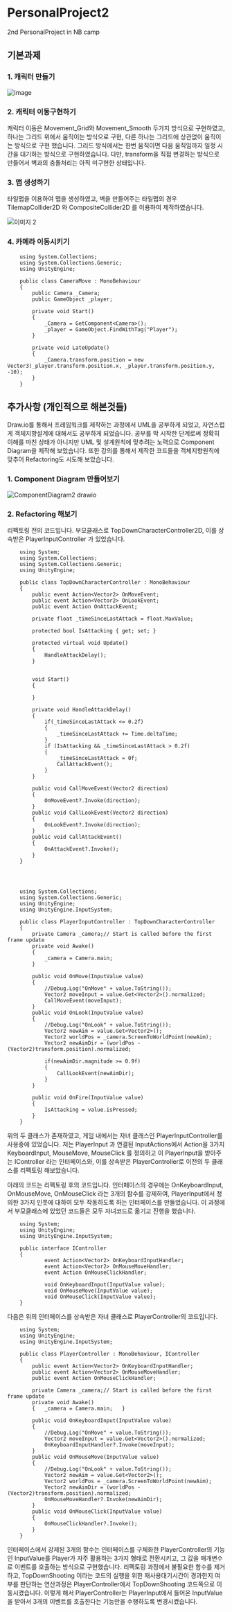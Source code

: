 # PersonalProject2
2nd PersonalProject in NB camp


## 기본과제
### 1. 캐릭터 만들기

![image](https://github.com/Zif1519/PersonalProject2/assets/141081153/6f0cf7a7-e3f5-43e9-b8c8-fb6a323b68e3)


### 2. 캐릭터 이동구현하기

캐릭터 이동은 Movement_Grid와 Movement_Smooth 두가지 방식으로 구현하였고,
하나는 그리드 위에서 움직이는 방식으로 구현, 다른 하나는 그리드에 상관없이 움직이는 방식으로 구현
했습니다. 그리드 방식에서는 한번 움직이면 다음 움직임까지 일정 시간을 대기하는 방식으로 구현하였습니다.
다만, transform을 직접 변경하는 방식으로 만들어서 벽과의 충돌처리는 아직 미구현한 상태입니다.

### 3. 맵 생성하기

타일맵을 이용하여 맵을 생성하였고,
벽을 만들어주는 타일맵의 경우 TilemapCollider2D 와 CompositeCollider2D 를 이용하여 제작하였습니다.

![이미지 2](https://github.com/Zif1519/PersonalProject2/assets/141081153/43a2b609-7966-48d1-997b-68fd7a008935)

### 4. 카메라 이동시키기


        using System.Collections;
        using System.Collections.Generic;
        using UnityEngine;

        public class CameraMove : MonoBehaviour
        {
            public Camera _Camera;
            public GameObject _player;

            private void Start()
            {
                _Camera = GetComponent<Camera>();
                _player = GameObject.FindWithTag("Player");
            }

            private void LateUpdate()
            {
                _Camera.transform.position = new Vector3(_player.transform.position.x, _player.transform.position.y, -10);
            }
        }


## 추가사항 (개인적으로 해본것들)
Draw.io를 통해서 프레임워크를 제작하는 과정에서 UML을 공부하게 되었고, 자연스럽게
객체지향설계에 대해서도 공부하게 되었습니다. 공부를 막 시작한 단계로써 정확히 이해를 마친
상태가 아니지만 UML 및 설계원칙에 맞추려는 노력으로 Component Diagram을 제작해 보았습니다.
또한 강의를 통해서 제작한 코드들을 객체지향원칙에 맞추어 Refactoring도 시도해 보았습니다.

### 1. Component Diagram 만들어보기

![ComponentDiagram2 drawio](https://github.com/Zif1519/PersonalProject2/assets/141081153/2e8ea7a6-10ad-444a-9937-71d4b88f9b51)

### 2. Refactoring 해보기

리펙토링 전의 코드입니다.
부모클래스로 TopDownCharacterController2D, 이를 상속받은 PlayerInputController 가 있었습니다.


        using System;
        using System.Collections;
        using System.Collections.Generic;
        using UnityEngine;

        public class TopDownCharacterController : MonoBehaviour
        {
            public event Action<Vector2> OnMoveEvent;
            public event Action<Vector2> OnLookEvent;
            public event Action OnAttackEvent;

            private float _timeSinceLastAttack = float.MaxValue;

            protected bool IsAttacking { get; set; }

            protected virtual void Update()
            {
                HandleAttackDelay();
            }


            void Start()
            {
                
            }

            private void HandleAttackDelay()
            {
                if(_timeSinceLastAttack <= 0.2f)
                {
                    _timeSinceLastAttack += Time.deltaTime;
                }
                if (IsAttacking && _timeSinceLastAttack > 0.2f)
                {
                    _timeSinceLastAttack = 0f;
                    CallAttackEvent();
                }
            }

            public void CallMoveEvent(Vector2 direction)
            {
                OnMoveEvent?.Invoke(direction);
            }
            public void CallLookEvent(Vector2 direction) 
            { 
                OnLookEvent?.Invoke(direction);
            }
            public void CallAttackEvent()
            {
                OnAttackEvent?.Invoke();
            }
        }




        using System.Collections;
        using System.Collections.Generic;
        using UnityEngine;
        using UnityEngine.InputSystem;

        public class PlayerInputController : TopDownCharacterController
        {
            private Camera _camera;// Start is called before the first frame update
            private void Awake()
            {
                _camera = Camera.main;
            }

            public void OnMove(InputValue value)
            {
                //Debug.Log("OnMove" + value.ToString());
                Vector2 moveInput = value.Get<Vector2>().normalized;
                CallMoveEvent(moveInput);
            }
            public void OnLook(InputValue value)
            {
                //Debug.Log("OnLook" + value.ToString());
                Vector2 newAim = value.Get<Vector2>();
                Vector2 worldPos = _camera.ScreenToWorldPoint(newAim);
                Vector2 newAimDir = (worldPos - (Vector2)transform.position).normalized;

                if(newAimDir.magnitude >= 0.9f)
                {
                    CallLookEvent(newAimDir);
                }
            }

            public void OnFire(InputValue value)
            {
                IsAttacking = value.isPressed;
            }
        }


위의 두 클래스가 존재하였고, 게임 내에서는 자녀 클래스인 PlayerInputController를 사용중에 있었습니다.
저는 PlayerInput 과 연결된 InputActions에서 Action을 3가지 KeyboardInput, MouseMove, MouseClick 를 정의하고
이 PlayerInput을 받아주는 IController 라는 인터페이스와, 이를 상속받은 PlayerController로 이전의 두 클래스를 리펙토링 해보았습니다.

아래의 코드는 리펙토링 후의 코드입니다. 
인터페이스의 경우에는 OnKeyboardInput, OnMouseMove, OnMouseClick 라는 3개의 함수를 강제하여, PlayerInput에서 정의한 3가지
인풋에 대하여 모두 작동하도록 하는 인터페이스를 만들었습니다.
이 과정에서 부모클래스에 있었던 코드들은 모두 자녀코드로 옮기고 진행을 했습니다.


        using System;
        using UnityEngine;
        using UnityEngine.InputSystem;

        public interface IController
        {
                event Action<Vector2> OnKeyboardInputHandler;
                event Action<Vector2> OnMouseMoveHandler;
                event Action OnMouseClickHandler;

                void OnKeyboardInput(InputValue value);
                void OnMouseMove(InputValue value);
                void OnMouseClick(InputValue value);
        }


다음은 위의 인터페이스를 상속받은 자녀 클래스로 PlayerController의 코드입니다.



        using System;
        using UnityEngine;
        using UnityEngine.InputSystem;

        public class PlayerController : MonoBehaviour, IController
        {
            public event Action<Vector2> OnKeyboardInputHandler;
            public event Action<Vector2> OnMouseMoveHandler;
            public event Action OnMouseClickHandler;

            private Camera _camera;// Start is called before the first frame update
            private void Awake()
            {   _camera = Camera.main;   }

            public void OnKeyboardInput(InputValue value)
            {
                //Debug.Log("OnMove" + value.ToString());
                Vector2 moveInput = value.Get<Vector2>().normalized;
                OnKeyboardInputHandler?.Invoke(moveInput);
            }
            public void OnMouseMove(InputValue value)
            {
                //Debug.Log("OnLook" + value.ToString());
                Vector2 newAim = value.Get<Vector2>();
                Vector2 worldPos = _camera.ScreenToWorldPoint(newAim);
                Vector2 newAimDir = (worldPos - (Vector2)transform.position).normalized;
                OnMouseMoveHandler?.Invoke(newAimDir);
            }
            public void OnMouseClick(InputValue value)
            {
                OnMouseClickHandler?.Invoke();
            }
        }


인터페이스에서 강제된 3개의 함수는 인터페이스를 구체화한 PlayerController의 기능인 InputValue를
Player가 자주 활용하는 3가지 형태로 전환시키고, 그 값을 매개변수로 이벤트를 호출하는 방식으로 구현했습니다.
리펙토링 과정에서 불필요한 함수를 제거하고, TopDownShooting 이라는 코드의 실행을 위한 
재사용대기시간이 경과한지 여부를 판단하는 연산과정은 PlayerController에서 TopDownShooting 코드쪽으로 
이동시켰습니다. 이렇게 해서 PlayerController는 PlayerInput에서 들어온 InputValue을 받아서 3개의 이벤트를
호출한다는 기능만을 수행하도록 변경시켰습니다.
